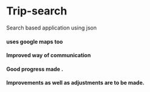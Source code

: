 # Trip-search
Search based application using json
#### uses google maps too
#### Improved way of communication
#### Good progress made .
#### Improvements as well as adjustments are to be made.
